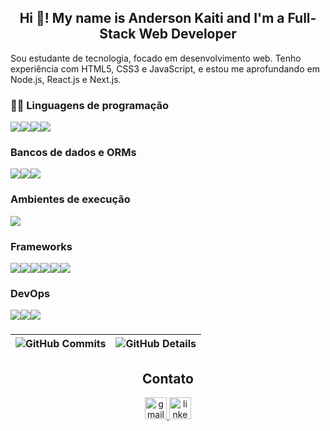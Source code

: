<h2 align="center">Hi 👋! My name is Anderson Kaiti and I'm a Full-Stack Web Developer</h2>

<p>Sou estudante de tecnologia, focado em desenvolvimento web. Tenho experiência com HTML5, CSS3 e JavaScript, e estou me aprofundando em Node.js, React.js e Next.js.</p>

### 👨‍💻 Linguagens de programação

<div style="display: flex;">
  <img src="https://img.shields.io/badge/html-000000?style=for-the-badge&logo=html5&logoColor=#000000&labelColor=282828" />
  <img src="https://img.shields.io/badge/css-000000?style=for-the-badge&logo=css&logoColor=#000000&labelColor=282828" />
  <img src="https://img.shields.io/badge/javascript-000000?style=for-the-badge&logo=javascript&logoColor=#000000&labelColor=282828" />
  <img src="https://img.shields.io/badge/typescript-000000?style=for-the-badge&logo=typescript&logoColor=#000000&labelColor=282828" />
</div>

### Bancos de dados e ORMs

<div style="display: flex;">
  <img src="https://img.shields.io/badge/mysql-000000?style=for-the-badge&logo=mysql&logoColor=#000000&labelColor=282828" />
  <img src="https://img.shields.io/badge/mongodb-000000?style=for-the-badge&logo=mongodb&logoColor=#000000&labelColor=282828" />
  <img src="https://img.shields.io/badge/prisma-000000?style=for-the-badge&logo=prisma&logoColor=#000000&labelColor=282828" />
</div>

### Ambientes de execução

<div style="display: flex;">
  <img src="https://img.shields.io/badge/nodejs-000000?style=for-the-badge&logo=nodejs&logoColor=#000000&labelColor=282828" />
</div>

### Frameworks

<div style="display: flex;">
  <img src="https://img.shields.io/badge/nextjs-000000?style=for-the-badge&logo=nextjs&logoColor=#000000&labelColor=282828" />
  <img src="https://img.shields.io/badge/tailwindcss-000000?style=for-the-badge&logo=tailwindcss&logoColor=#000000&labelColor=282828" />
  <img src="https://img.shields.io/badge/bootstrap-000000?style=for-the-badge&logo=bootstrap&logoColor=#000000&labelColor=282828" />
  <img src="https://img.shields.io/badge/express-000000?style=for-the-badge&logo=express&logoColor=#000000&labelColor=282828" />
  <img src="https://img.shields.io/badge/angular-000000?style=for-the-badge&logo=angular&logoColor=#000000&labelColor=282828" />
  <img src="https://img.shields.io/badge/laravel-000000?style=for-the-badge&logo=laravel&logoColor=#000000&labelColor=282828" />
</div>

### DevOps

<div style="display: flex;">
  <img src="https://img.shields.io/badge/git-000000?style=for-the-badge&logo=git&logoColor=#000000&labelColor=282828" />
  <img src="https://img.shields.io/badge/github-000000?style=for-the-badge&logo=github&logoColor=#000000&labelColor=282828" />
  <img src="https://img.shields.io/badge/docker-000000?style=for-the-badge&logo=docker&logoColor=#000000&labelColor=282828" />
</div>

###

| ![GitHub Commits](https://github-readme-stats.vercel.app/api/top-langs/?username=andersonkaiti&layout=compact&langs_count=7&theme=dark) | ![GitHub Details](https://github-readme-stats.vercel.app/api?username=andersonkaiti&show_icons=true&theme=dark) |
| --------------------------------------------------------------------------------------------------------------------------------------- | --------------------------------------------------------------------------------------------------------------- |

###

<div align="center">
  <h2>Contato</h2>
  <a href="mailto:anderkaiti@gmail.com" target="_blank">
    <img
      src="https://img.shields.io/static/v1?message=Gmail&logo=gmail&label=&color=000&logoColor=white&labelColor=&style=for-the-badge"
      height="35"
      alt="gmail logo"
    />
  </a>
  <a href="https://www.linkedin.com/in/anderson-kaiti-67906126a/" target="_blank">
    <img
      src="https://img.shields.io/static/v1?message=LinkedIn&logo=linkedin&label=&color=000&logoColor=white&labelColor=&style=for-the-badge"
      height="35"
      alt="linkedin logo"
    />
  </a>
</div>
